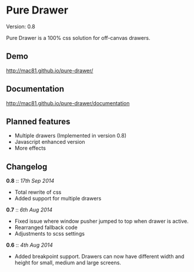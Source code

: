 # Pure Drawer

Version: 0.8

Pure Drawer is a 100% css solution for off-canvas drawers.

## Demo 

http://mac81.github.io/pure-drawer/

## Documentation 

http://mac81.github.io/pure-drawer/documentation

## Planned features

 - Multiple drawers (Implemented in version 0.8)
 - Javascript enhanced version
 - More effects

## Changelog

**0.8** :: *17th Sep 2014*

- Total rewrite of css
- Added support for multiple drawers

**0.7** :: *6th Aug 2014*

- Fixed issue where window pusher jumped to top when drawer is active.
- Rearranged fallback code
- Adjustments to scss settings 

**0.6** :: *4th Aug 2014*

- Added breakpoint support. Drawers can now have different width and height for small, medium and large screens.


 
